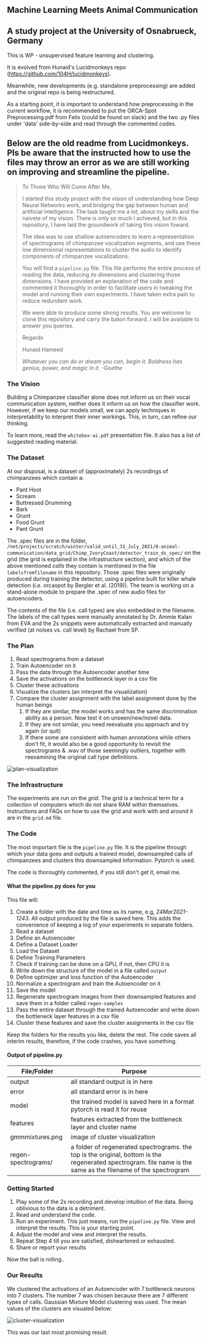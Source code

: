 ## Machine Learning Meets Animal Communication
## A study project at the University of Osnabrueck, Germany

This is WP - unsupervised feature learning and clustering.

It is evolved from Hunaid's Lucidmonkeys repo (https://github.com/104H/lucidmonkeys).

Meanwhile, new developments (e.g. standalone preprocessing) are added and the original repo is being restructured. 

As a starting point, it is important to understand how preprocessing in the current workflow, it is recommended to put the ORCA-Spot Preprocessing.pdf from Felix (could be found on slack) and the two .py files under 'data' side-by-side and read through the commented codes.

Below are the old readme from Lucidmonkeys. Pls be aware that the instructed how to use the files may throw an error as we are still working on improving and streamline the pipeline. 
----------------------------------------------------------------------------------


> To Those Who Will Come After Me,
> 
> I started this study project with the vision of understanding how Deep Neural Networks work, and bridging the gap between human and artificial intelligence. The task taught me a lot, about my skills and the naivete of my vision. There is only so much I achieved, but in this repository, I have laid the groundwork of taking this vision foward.
>
> The idea was to use shallow autoencoders to learn a representation of spectrograms of chimpanzee vocalization segments, and use these low dimensional representations to cluster the audio to identify components of chimpanzee vocalizations.
>
> You will find a `pipeline.py` file. This file performs the entire process of reading the data, reducing its dimensions and clustering those dimensions. I have provided an explanation of the code and commented it thoroughly in order to facilitate users in tweaking the model and running their own experiments. I have taken extra pain to reduce redundant work.
>
> We were able to produce some strong results. You are welcome to clone this repository and carry the baton forward. I will be available to answer you queries.
>
> Regards
>
> Hunaid Hameed
>
>
> _Whatever you can do or dream you can, begin it. Boldness has genius, power, and magic in it. -Goethe_


### The Vision

Building a Chimpanzee classifier alone does not inform us on their vocal communication system, neither does it inform us on how the classifier work. However, if we keep our models small, we can apply techniques in interpretability to interpret their inner workings. This, in turn, can refine our thinking.

To learn more, read the `whitebox-ai.pdf` presentation file. It also has a list of suggested reading material.

### The Dataset

At our disposal, is a dataset of (approximately) 2s recordings of chimpanzees which contain a:
- Pant Hoot
- Scream
- Buttressed Drumming
- Bark
- Grunt
- Food Grunt
- Pant Grunt

The .spec files are in the folder, `/net/projects/scratch/winter/valid_until_31_July_2021/0-animal-communication/data_grid/Chimp_IvoryCoast/detector_train_ds_spec/` on the grid (the grid is explained in the infrastructure section), and which of the above mentioned _calls_ they contain is mentioned in the file `labelsfromfilename` in this repository.
Those .spec files were originally produced during training the detector, using a pipeline built for killer whale detection (i.e. orcaspot by Bergler et al. (2019)). The team is working on a stand-alone module to prepare the .spec of new audio files for autoencoders.

The contents of the file (i.e. call types) are also embedded in the filename. The labels of the call types were manually annotated by Dr. Ammie Kalan from EVA and the 2s snippets were automatically extracted and manually verified (at noises vs. call level) by Rachael from SP.


### The Plan

1. Read spectrograms from a dataset
2. Train Autoencoder on it
3. Pass the data through the Autoencoder another time
4. Save the activations on the bottleneck layer in a csv file
5. Cluster these activations
6. Visualize the clusters (an interpret the visualization)
7. Compare the cluster assignment with the label assignment done by the human beings
    1. If they are similar, the model works and has the same discrimination ability as a person. Now test it on unseen/new/novel data.
    2. If they are not similar, you need reevaluate you approach and try again (or quit)
    3. If there some are consistent with human annotations while others don't fit, it would also be a good opportunity to revisit the spectrograms & .wav of those seemingly outliers, together with reexamining the original call type definitions.

![plan-visualization](images/plan.png)

### The Infrastructure

The experiments are run on the _grid_. The grid is a technical term for a collection of computers which do not share RAM within themselves. Instructions and FAQs on how to use the grid and work with and around it are in the `grid.md` file.

### The Code

The most important file is the `pipeline.py` file. It is the pipeline through which your data goes and outputs a trained model, downsampled calls of chimpanzees and clusters this downsampled information.
Pytorch is used.

The code is thoroughly commented, if you still don't get it, email me.

#### What the pipeline.py does for you

This file will:

1. Create a folder with the date and time as its name, e.g, _24Mar2021-1243_.
    All output produced by the file is saved here. This adds the convenience of keeping a log of your experiments in separate folders.
2. Read a dataset
2. Define an Autoencoder
3. Define a Dataset Loader
4. Load the Dataset
5. Define Training Parameters
6. Check if training can be done on a GPU, if not, then CPU it is
7. Write down the structure of the model in a file called `output`
8. Define optimizer and loss function of the Autoencoder
9. Normalize a spectrogram and train the Autoencoder on it
10. Save the model
11. Regenerate spectrogram images from their downsampled features and save them in a folder called `regen-samples`
12. Pass the entire dataset through the trained Autoencoder and write down the bottleneck layer features in a csv file
13. Cluster these features and save the cluster assignments in the csv file

Keep the folders for the results you like, delete the rest. The code saves all interim results, therefore, if the code crashes, you have something.

#### Output of pipeline.py
| File/Folder | Purpose |
|-------------|---------|
| output      | all standard output is in here |
| error       | all standard error is in here |
| model       | the trained model is saved here in a format pytorch is read it for reuse |
| features    | features extracted from the bottleneck layer and cluster name |
| gmmmixtures.png | image of cluster visualization |
| regen-spectrograms/ | a folder of regenerated spectrograms. the top is the original, bottom is the regenerated spectrogram. file name is the same as the filename of the spectrogram|

### Getting Started

1. Play some of the 2s recording and develop intuition of the data. Being oblivious to the data is a detriment.
2. Read and understand the code.
3. Run an experiment.
    This just means, run the `pipeline.py` file. View and interpret the results. This is your starting point.
4. Adjust the model and view and interpret the results.
5. Repeat Step 4 till you are satisfied, disheartened or exhausted.
6. Share or report your results

Now the ball is rolling..

### Our Results

We clustered the activations of an Autoencoder with 7 bottleneck neurons into 7 clusters. The number 7 was chosen because there are 7 different types of calls. Gaussian Mixture Model clustering was used. The mean values of the clusters are visualed below:

![cluster-visualization](images/gmmmixtures.png)

This was our last most promising result.
